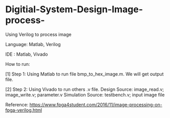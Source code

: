 # Digitial-System-Design-Image-process-
Using Verilog to process image

Language: Matlab, Verilog

IDE     : Matlab, Vivado

How to run:

[1] Step 1: Using Matlab to run file bmp_to_hex_image.m. We will get output file.

[2] Step 2: Using Vivado to run others .v file. 
            Design Source: image_read.v; image_write.v; parameter.v
            Simulation Source: testbench.v; input image file

Reference: https://www.fpga4student.com/2016/11/image-processing-on-fpga-verilog.html
  
